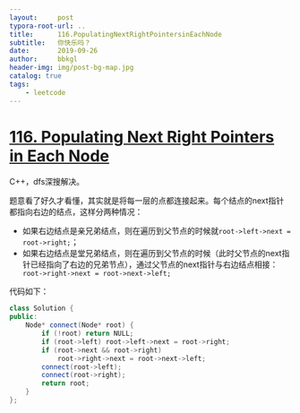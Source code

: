 ```yaml
---
layout:     post
typora-root-url: ..
title:      116.PopulatingNextRightPointersinEachNode
subtitle:   你快乐吗？
date:       2019-09-26
author:     bbkgl
header-img: img/post-bg-map.jpg
catalog: true
tags:
    - leetcode
---
```


# [116. Populating Next Right Pointers in Each Node](https://leetcode-cn.com/problems/populating-next-right-pointers-in-each-node/)

C++，dfs深搜解决。

题意看了好久才看懂，其实就是将每一层的点都连接起来。每个结点的next指针都指向右边的结点，这样分两种情况：

- 如果右边结点是亲兄弟结点，则在遍历到父节点的时候就`root->left->next = root->right;`；
- 如果右边结点是堂兄弟结点，则在遍历到父节点的时候（此时父节点的next指针已经指向了右边的兄弟节点），通过父节点的next指针与右边结点相接：` root->right->next = root->next->left;`

代码如下：

```cpp
class Solution {
public:
    Node* connect(Node* root) {
        if (!root) return NULL;
        if (root->left) root->left->next = root->right;
        if (root->next && root->right)
            root->right->next = root->next->left;
        connect(root->left);
        connect(root->right);
        return root;
    }
};
```





